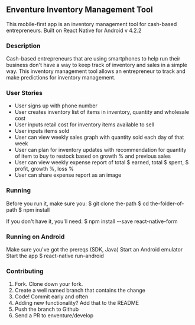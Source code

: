 ## Enventure Inventory Management Tool

This mobile-first app is an inventory management tool for cash-based entrepreneurs. Built on React Native for Android v 4.2.2

### Description

Cash-based entrepreneurs that are using smartphones to help run their business don't have a way to keep track of inventory and sales in a simple way. This inventory management tool allows an entrepreneur to track and make predictions for inventory management. 


### User Stories
- User signs up with phone number
- User creates inventory list of items in inventory, quantity and wholesale cost
- User inputs retail cost for inventory items available to sell
- User inputs items sold
- User can view weekly sales graph with quantity sold each day of that week
- User can plan for inventory updates with recommendation for quantity of item to buy to restock based on growth % and previous sales
- User can view weekly expense report of total $ earned, total $ spent, $ profit, growth %, loss %
- User can share expense report as an image

### Running

Before you run it, make sure you:
$ git clone the-path
$ cd the-folder-of-path
$ npm install

If you don't have it, you'll need:
$ npm install --save react-native-form

### Running on Android

Make sure you've got the prereqs (SDK, Java)
Start an Android emulator
Start the app 
 $ react-native run-android


### Contributing
1. Fork. Clone down your fork.
2. Create a well named branch that contains the change
3. Code! Commit early and often
4. Adding new functionality? Add that to the README
5. Push the branch to Github
6. Send a PR to enventure/develop